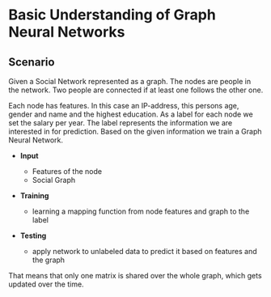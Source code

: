 # Basic Understanding of Graph Neural Networks

## Scenario
Given a Social Network represented as a graph. The nodes are people in the network. Two people are connected if at least one follows the other one.

Each node has features. In this case an IP-address, this persons age, gender and name and the highest education. As a label for each node we set the salary per year. The label represents the information we are interested in for prediction. Based on the given information we train a Graph Neural Network.

- **Input**
  - Features of the node
  - Social Graph


- **Training**
  - learning a mapping function from node features and graph to the label


- **Testing**
  - apply network to unlabeled data to predict it based on features and the graph

That means that only one matrix is shared over the whole graph, which gets updated over the time.
